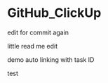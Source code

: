 # GitHub_ClickUp

edit for commit again

little read me edit

demo auto linking with task ID

test


